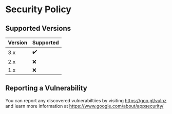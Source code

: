# Security Policy

## Supported Versions

| Version | Supported          |
| ------- |--------------------|
| 3.x   | :heavy_check_mark: |
| 2.x   | :x:                |
| 1.x | :x:                |

## Reporting a Vulnerability

You can report any discovered vulnerabiltiies by visiting https://goo.gl/vulnz and learn more information at https://www.google.com/about/appsecurity/

